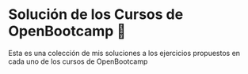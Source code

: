 # Solución de los Cursos de OpenBootcamp 🚀

Esta es una colección de mis soluciones a los ejercicios propuestos en cada uno de los cursos de OpenBootcamp
